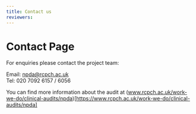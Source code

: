 ```yaml
---
title: Contact us
reviewers: 
---
```


# Contact Page
For enquiries please contact the project team:

Email: npda@rcpch.ac.uk
<br>Tel: 020 7092 6157 / 6056

You can find more information about the audit at (www.rcpch.ac.uk/work-we-do/clinical-audits/npda)[https://www.rcpch.ac.uk/work-we-do/clinical-audits/npda]
